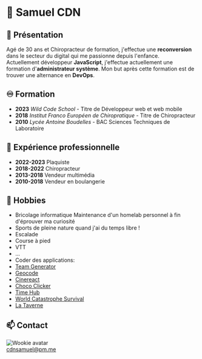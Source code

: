 # 🚀 Samuel CDN

## 👀 Présentation 
Agé de 30 ans et Chiropracteur de formation, j'effectue une **reconversion** dans le secteur du digital qui me passionne depuis l'enfance.  
Actuellement développeur **JavaScript**, j'effectue actuellement une formation d'**administrateur système**.
Mon but après cette formation est de trouver une alternance en **DevOps**.

## ♾️ Formation 
- **2023** _Wild Code School_ - Titre de Développeur web et web mobile
- **2018** _Institut Franco Européen de Chiropratique_ - Titre de Chiropracteur
- **2010** _Lycée Antoine Boudelles_ - BAC Sciences Techniques de Laboratoire
  
## 🚧 Expérience professionnelle 
- **2022-2023** Plaquiste
- **2018-2022** Chiropracteur
- **2013-2018** Vendeur multimédia
- **2010-2018** Vendeur en boulangerie

## 💖 Hobbies 
- Bricolage informatique
Maintenance d'un homelab personnel à fin d'éprouver ma curiosité
- Sports de pleine nature quand j'ai du temps libre !
 - Escalade
 - Course à pied
 - VTT
 - ...
- Coder des applications:
 - [Team Generator](https://picker.cdnsamuel.fr) 
 - [Geocode](https://geocode.cdnsamuel.fr) 
 - [Cinereact](https://cinereact.cdnsamuel.fr) 
 - [Choco Clicker](https://choco-clicker.cdnsamuel.fr/)
 - [Time Hub](https://timehub.cdnsamuel.fr) 
 - [World Catastrophe Survival](https://wcs.cdnsamuel.fr)
 - [La Taverne](https://lataverne.cdnsamuel.fr)

## 📫 Contact 

![Wookie avatar](https://cloud.samso.fr/apps/files_sharing/publicpreview/56gPTZBNCqpiNST?file=/&fileId=19830&x=2560&y=1387&a=true&etag=eee11c1cd60a765c92c8393eb5548525)  
cdnsamuel@pm.me
<!---
cdnsamuel/cdnsamuel is a ✨ special ✨ repository because its `README.md` (this file) appears on your GitHub profile.
You can click the Preview link to take a look at your changes.
--->
